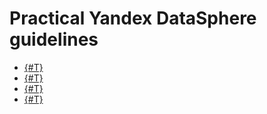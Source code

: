 # Practical Yandex DataSphere guidelines

* [{#T}](basics.md)
* [{#T}](speech-recognition.md)
* [{#T}](estimate-quality.md)
* [{#T}](video-recognition.md)